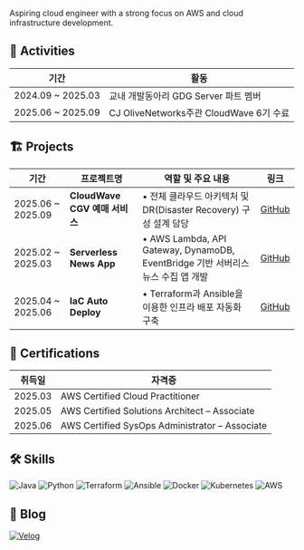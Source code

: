 Aspiring cloud engineer with a strong focus on AWS and cloud infrastructure development.

## 📌 Activities

| 기간 | 활동 |
|------|------|
| 2024.09 ~ 2025.03 | 교내 개발동아리 GDG Server 파트 멤버 |
| 2025.06 ~ 2025.09 | CJ OliveNetworks주관 CloudWave 6기 수료 |

## 🏗 Projects

| 기간 | 프로젝트명 | 역할 및 주요 내용 | 링크 |
|------|-------------|------------------|------|
| 2025.06 ~ 2025.09 | **CloudWave CGV 예매 서비스** | • 전체 클라우드 아키텍처 및 DR(Disaster Recovery) 구성 설계 담당| [GitHub](https://github.com/cloudwave-CGV/cloudwave-CGV) |
| 2025.02 ~ 2025.03 | **Serverless News App** | • AWS Lambda, API Gateway, DynamoDB, EventBridge 기반 서버리스 뉴스 수집 앱 개발<br> | [GitHub](https://github.com/whdbtjd/serverless-news-app) |
| 2025.04 ~ 2025.06 | **IaC Auto Deploy** | • Terraform과 Ansible을 이용한 인프라 배포 자동화 구축<br>| [GitHub](https://github.com/whdbtjd/Iac-auto-deploy) |

## 🏅 Certifications

| 취득일 | 자격증 |
|--------|--------|
| 2025.03 | AWS Certified Cloud Practitioner |
| 2025.05 | AWS Certified Solutions Architect – Associate |
| 2025.06 | AWS Certified SysOps Administrator – Associate |

## 🛠 Skills

![Java](https://img.shields.io/badge/Java-007396?style=for-the-badge&logo=openjdk&logoColor=white)
![Python](https://img.shields.io/badge/Python-3776AB?style=for-the-badge&logo=python&logoColor=white)
![Terraform](https://img.shields.io/badge/Terraform-7B42BC?style=for-the-badge&logo=terraform&logoColor=white)
![Ansible](https://img.shields.io/badge/Ansible-EE0000?style=for-the-badge&logo=ansible&logoColor=white)
![Docker](https://img.shields.io/badge/Docker-2496ED?style=for-the-badge&logo=docker&logoColor=white)
![Kubernetes](https://img.shields.io/badge/Kubernetes-326CE5?style=for-the-badge&logo=kubernetes&logoColor=white)
![AWS](https://img.shields.io/badge/AWS-232F3E?style=for-the-badge&logo=amazon-aws&logoColor=white)

## 📝 Blog

[![Velog](https://img.shields.io/badge/Velog-20C997?style=for-the-badge&logo=velog&logoColor=white)](https://velog.io/@whdbtjd/posts)

